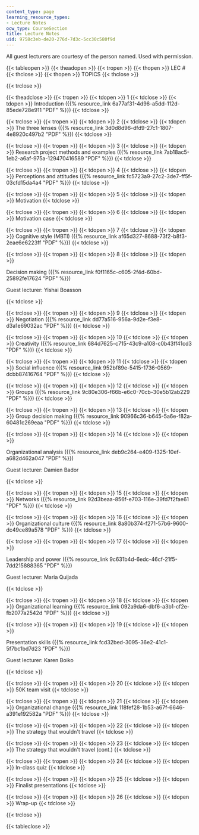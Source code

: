 ```yaml
---
content_type: page
learning_resource_types:
- Lecture Notes
ocw_type: CourseSection
title: Lecture Notes
uid: 9758c3eb-de20-276d-7d3c-5cc30c580f9d
---
```


All guest lecturers are courtesy of the person named. Used with permission.

{{< tableopen >}}
{{< theadopen >}}
{{< tropen >}}
{{< thopen >}}
LEC #
{{< thclose >}}
{{< thopen >}}
TOPICS
{{< thclose >}}

{{< trclose >}}

{{< theadclose >}}
{{< tropen >}}
{{< tdopen >}}
1
{{< tdclose >}}
{{< tdopen >}}
Introduction ({{% resource_link 6a77af31-4d96-a5dd-112d-85ede728e911 "PDF" %}})
{{< tdclose >}}

{{< trclose >}}
{{< tropen >}}
{{< tdopen >}}
2
{{< tdclose >}}
{{< tdopen >}}
The three lenses ({{% resource_link 3d0d8d96-dfd9-27c1-1807-4e8920c497b2 "PDF" %}})
{{< tdclose >}}

{{< trclose >}}
{{< tropen >}}
{{< tdopen >}}
3
{{< tdclose >}}
{{< tdopen >}}
Research project methods and examples ({{% resource_link 7ab18ac5-1eb2-a6af-975a-129470416589 "PDF" %}})
{{< tdclose >}}

{{< trclose >}}
{{< tropen >}}
{{< tdopen >}}
4
{{< tdclose >}}
{{< tdopen >}}
Perceptions and attitudes ({{% resource_link fc5723a9-27c2-3de7-ff5f-03cfd15da4a4 "PDF" %}})
{{< tdclose >}}

{{< trclose >}}
{{< tropen >}}
{{< tdopen >}}
5
{{< tdclose >}}
{{< tdopen >}}
Motivation
{{< tdclose >}}

{{< trclose >}}
{{< tropen >}}
{{< tdopen >}}
6
{{< tdclose >}}
{{< tdopen >}}
Motivation case
{{< tdclose >}}

{{< trclose >}}
{{< tropen >}}
{{< tdopen >}}
7
{{< tdclose >}}
{{< tdopen >}}
Cognitive style (MBTI) ({{% resource_link af65d327-8688-73f2-b8f3-2eae6e6223ff "PDF" %}})
{{< tdclose >}}

{{< trclose >}}
{{< tropen >}}
{{< tdopen >}}
8
{{< tdclose >}}
{{< tdopen >}}


Decision making ({{% resource_link f0f1165c-c605-2f4d-60bd-25892fe17624 "PDF" %}})

Guest lecturer: Yishai Boasson


{{< tdclose >}}

{{< trclose >}}
{{< tropen >}}
{{< tdopen >}}
9
{{< tdclose >}}
{{< tdopen >}}
Negotiation ({{% resource_link dd77a516-956a-9d2e-f3e8-d3a1e69032ac "PDF" %}})
{{< tdclose >}}

{{< trclose >}}
{{< tropen >}}
{{< tdopen >}}
10
{{< tdclose >}}
{{< tdopen >}}
Creativity ({{% resource_link 684d7625-c715-43c9-a108-c0b43ff41cd3 "PDF" %}})
{{< tdclose >}}

{{< trclose >}}
{{< tropen >}}
{{< tdopen >}}
11
{{< tdclose >}}
{{< tdopen >}}
Social influence ({{% resource_link 952bf89e-5415-1736-0569-dcbb87416764 "PDF" %}})
{{< tdclose >}}

{{< trclose >}}
{{< tropen >}}
{{< tdopen >}}
12
{{< tdclose >}}
{{< tdopen >}}
Groups ({{% resource_link 9c80e306-f66b-e6c0-70cb-30e5b12ab229 "PDF" %}})
{{< tdclose >}}

{{< trclose >}}
{{< tropen >}}
{{< tdopen >}}
13
{{< tdclose >}}
{{< tdopen >}}
Group decision making ({{% resource_link 90966c36-b645-5a6e-f82a-60481c269eaa "PDF" %}})
{{< tdclose >}}

{{< trclose >}}
{{< tropen >}}
{{< tdopen >}}
14
{{< tdclose >}}
{{< tdopen >}}


Organizational analysis ({{% resource_link deb9c264-e409-f325-10ef-a682d462a047 "PDF" %}})

Guest lecturer: Damien Bador


{{< tdclose >}}

{{< trclose >}}
{{< tropen >}}
{{< tdopen >}}
15
{{< tdclose >}}
{{< tdopen >}}
Networks ({{% resource_link 92d3beaa-856f-e703-116e-39fd7f2fae61 "PDF" %}})
{{< tdclose >}}

{{< trclose >}}
{{< tropen >}}
{{< tdopen >}}
16
{{< tdclose >}}
{{< tdopen >}}
Organizational culture ({{% resource_link 8a80b374-f271-57b6-9600-dc49ce89a578 "PDF" %}})
{{< tdclose >}}

{{< trclose >}}
{{< tropen >}}
{{< tdopen >}}
17
{{< tdclose >}}
{{< tdopen >}}


Leadership and power ({{% resource_link 9c631b4d-6edc-46cf-21f5-7dd215888365 "PDF" %}})

Guest lecturer: Maria Quijada


{{< tdclose >}}

{{< trclose >}}
{{< tropen >}}
{{< tdopen >}}
18
{{< tdclose >}}
{{< tdopen >}}
Organizational learning ({{% resource_link 092a9da6-dbf6-a3b1-cf2e-fb2077a2542d "PDF" %}})
{{< tdclose >}}

{{< trclose >}}
{{< tropen >}}
{{< tdopen >}}
19
{{< tdclose >}}
{{< tdopen >}}


Presentation skills ({{% resource_link fcd32bed-3095-36e2-41c1-5f7bc1bd7d23 "PDF" %}})

Guest lecturer: Karen Boiko


{{< tdclose >}}

{{< trclose >}}
{{< tropen >}}
{{< tdopen >}}
20
{{< tdclose >}}
{{< tdopen >}}
50K team visit
{{< tdclose >}}

{{< trclose >}}
{{< tropen >}}
{{< tdopen >}}
21
{{< tdclose >}}
{{< tdopen >}}
Organizational change ({{% resource_link 118fef28-1b53-a67f-6646-a391e192582a "PDF" %}})
{{< tdclose >}}

{{< trclose >}}
{{< tropen >}}
{{< tdopen >}}
22
{{< tdclose >}}
{{< tdopen >}}
The strategy that wouldn't travel
{{< tdclose >}}

{{< trclose >}}
{{< tropen >}}
{{< tdopen >}}
23
{{< tdclose >}}
{{< tdopen >}}
The strategy that wouldn't travel (cont.)
{{< tdclose >}}

{{< trclose >}}
{{< tropen >}}
{{< tdopen >}}
24
{{< tdclose >}}
{{< tdopen >}}
In-class quiz
{{< tdclose >}}

{{< trclose >}}
{{< tropen >}}
{{< tdopen >}}
25
{{< tdclose >}}
{{< tdopen >}}
Finalist presentations
{{< tdclose >}}

{{< trclose >}}
{{< tropen >}}
{{< tdopen >}}
26
{{< tdclose >}}
{{< tdopen >}}
Wrap-up
{{< tdclose >}}

{{< trclose >}}

{{< tableclose >}}